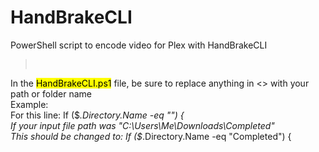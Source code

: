 # HandBrakeCLI
PowerShell script to encode video for Plex with HandBrakeCLI

><pre>
In the <mark>HandBrakeCLI.ps1</mark> file, be sure to replace anything in <> with your path or folder name<br/>
Example:<br/>
For this line: If ($_.Directory.Name -eq "<The Name of Your Input Folder>") {<br/>
If your input file path was "C:\Users\Me\Downloads\Completed\"<br/>
This should be changed to: If ($_.Directory.Name -eq "Completed") {
</pre>
